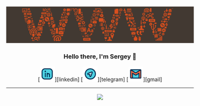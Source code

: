 ![](https://github.com/Znichu/Znichu/blob/master/header.png)

<h3 align="center">Hello there, I'm Sergey 👋</h3>

<p align="center">
[<img alt="linkedin" width="40px" src="https://github.com/Znichu/Znichu/blob/master/008-linkedin.svg" />][linkedin]
[<img alt="telegram" width="40px" src="https://github.com/Znichu/Znichu/blob/master/017-telegram.svg" />][telegram]
[<img alt="email" width="40px" src="https://github.com/Znichu/Znichu/blob/master/005-gmail.svg" />][gmail]

[linkedin]: https://www.linkedin.com/in/sergey-neplashov
[telegram]: https://twitter.com/ivankleshnin
[gmail]: mailto:sergeyznich@gmail.com
</p>

---

<p align="center">
<img align="center" src="https://github-readme-stats.vercel.app/api?username=Znichu&show_icons=true&line_height=21"/>
</p>
